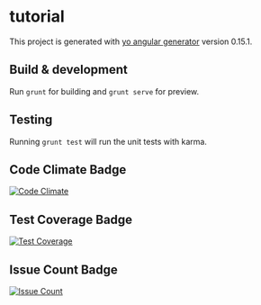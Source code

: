 # tutorial

This project is generated with [yo angular generator](https://github.com/yeoman/generator-angular)
version 0.15.1.

## Build & development

Run `grunt` for building and `grunt serve` for preview.

## Testing

Running `grunt test` will run the unit tests with karma.


## Code Climate Badge
[![Code Climate](https://codeclimate.com/github/ginald-tkb/angulartut/badges/gpa.svg)](https://codeclimate.com/github/ginald-tkb/angulartut)


## Test Coverage Badge
[![Test Coverage](https://codeclimate.com/github/ginald-tkb/angulartut/badges/coverage.svg)](https://codeclimate.com/github/ginald-tkb/angulartut/coverage)


## Issue Count Badge
[![Issue Count](https://codeclimate.com/github/ginald-tkb/angulartut/badges/issue_count.svg)](https://codeclimate.com/github/ginald-tkb/angulartut)
